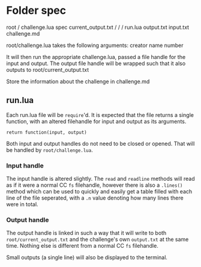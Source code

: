 # Folder spec
root /
      challenge.lua
      spec
      current_output.txt
      <challenge creator> /
                            <challenge name> /
                                              <challenge number> /
                                                                  run.lua
                                                                  output.txt
                                                                  input.txt
                                                                  challenge.md


root/challenge.lua takes the following arguments:
  creator name number

It will then run the appropriate challenge.lua, passed a file handle for the input and output.
The output file handle will be wrapped such that it also outputs to root/current_output.txt

Store the information about the challenge in challenge.md

## run.lua
Each run.lua file will be `require`'d. It is expected that the file returns
a single function, with an altered filehandle for input and output as its arguments.

`return function(input, output)`

Both input and output handles do not need to be closed or opened. That will be handled
by `root/challenge.lua`.

### Input handle
The input handle is altered slightly. The `read` and `readline` methods will read
as if it were a normal CC `fs` filehandle, however there is also a `.lines()` method
which can be used to quickly and easily get a table filled with each line of the
file seperated, with a `.n` value denoting how many lines there were in total.

### Output handle
The output handle is linked in such a way that it will write to both `root/current_output.txt`
and the challenge's own `output.txt` at the same time. Nothing else is different
from a normal CC `fs` filehandle.

Small outputs (a single line) will also be displayed to the terminal.